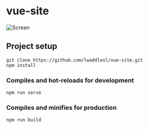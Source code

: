 # vue-site

![Screen](https://user-images.githubusercontent.com/48293632/138386424-78d24de2-0320-4131-a99d-04c54d5ecd98.png)


## Project setup
```
git clone https://github.com/lwaddlesl/vue-site.git
npm install
```

### Compiles and hot-reloads for development
```
npm run serve
```

### Compiles and minifies for production
```
npm run build
```
